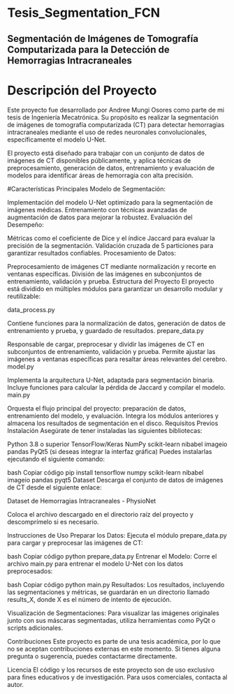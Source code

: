 # Tesis_Segmentation_FCN
## Segmentación de Imágenes de Tomografía Computarizada para la Detección de Hemorragias Intracraneales
# Descripción del Proyecto
Este proyecto fue desarrollado por Andree Mungi Osores como parte de mi tesis de Ingeniería Mecatrónica. Su propósito es realizar la segmentación de imágenes de tomografía computarizada (CT) para detectar hemorragias intracraneales mediante el uso de redes neuronales convolucionales, específicamente el modelo U-Net.

El proyecto está diseñado para trabajar con un conjunto de datos de imágenes de CT disponibles públicamente, y aplica técnicas de preprocesamiento, generación de datos, entrenamiento y evaluación de modelos para identificar áreas de hemorragia con alta precisión.

#Características Principales
Modelo de Segmentación:

Implementación del modelo U-Net optimizado para la segmentación de imágenes médicas.
Entrenamiento con técnicas avanzadas de augmentación de datos para mejorar la robustez.
Evaluación del Desempeño:

Métricas como el coeficiente de Dice y el índice Jaccard para evaluar la precisión de la segmentación.
Validación cruzada de 5 particiones para garantizar resultados confiables.
Procesamiento de Datos:

Preprocesamiento de imágenes CT mediante normalización y recorte en ventanas específicas.
División de las imágenes en subconjuntos de entrenamiento, validación y prueba.
Estructura del Proyecto
El proyecto está dividido en múltiples módulos para garantizar un desarrollo modular y reutilizable:

data_process.py

Contiene funciones para la normalización de datos, generación de datos de entrenamiento y prueba, y guardado de resultados.
prepare_data.py

Responsable de cargar, preprocesar y dividir las imágenes de CT en subconjuntos de entrenamiento, validación y prueba.
Permite ajustar las imágenes a ventanas específicas para resaltar áreas relevantes del cerebro.
model.py

Implementa la arquitectura U-Net, adaptada para segmentación binaria.
Incluye funciones para calcular la pérdida de Jaccard y compilar el modelo.
main.py

Orquesta el flujo principal del proyecto: preparación de datos, entrenamiento del modelo, y evaluación.
Integra los módulos anteriores y almacena los resultados de segmentación en el disco.
Requisitos Previos
Instalación
Asegúrate de tener instaladas las siguientes bibliotecas:

Python 3.8 o superior
TensorFlow/Keras
NumPy
scikit-learn
nibabel
imageio
pandas
PyQt5 (si deseas integrar la interfaz gráfica)
Puedes instalarlas ejecutando el siguiente comando:

bash
Copiar código
pip install tensorflow numpy scikit-learn nibabel imageio pandas pyqt5
Dataset
Descarga el conjunto de datos de imágenes de CT desde el siguiente enlace:

Dataset de Hemorragias Intracraneales - PhysioNet

Coloca el archivo descargado en el directorio raíz del proyecto y descomprímelo si es necesario.

Instrucciones de Uso
Preparar los Datos: Ejecuta el módulo prepare_data.py para cargar y preprocesar las imágenes de CT:

bash
Copiar código
python prepare_data.py
Entrenar el Modelo: Corre el archivo main.py para entrenar el modelo U-Net con los datos preprocesados:

bash
Copiar código
python main.py
Resultados: Los resultados, incluyendo las segmentaciones y métricas, se guardarán en un directorio llamado results_X, donde X es el número de intento de ejecución.

Visualización de Segmentaciones: Para visualizar las imágenes originales junto con sus máscaras segmentadas, utiliza herramientas como PyQt o scripts adicionales.

Contribuciones
Este proyecto es parte de una tesis académica, por lo que no se aceptan contribuciones externas en este momento. Si tienes alguna pregunta o sugerencia, puedes contactarme directamente.

Licencia
El código y los recursos de este proyecto son de uso exclusivo para fines educativos y de investigación. Para usos comerciales, contacta al autor.
